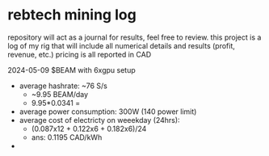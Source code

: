 # rebtech mining log 

repository will act as a journal for results, feel free to review.
this project is a log of my rig that will include all numerical details and results (profit, revenue, etc.)
pricing is all reported in CAD

2024-05-09 
$BEAM with 6xgpu setup
- average hashrate: ~76 S/s
  - ~9.95 BEAM/day
  - 9.95*0.0341 = 
- average power consumption: 300W (140 power limit)
- average cost of electricty on weeekday (24hrs):
  - (0.087x12 + 0.122x6 + 0.182x6)/24
  - ans: 0.1195 CAD/kWh
- 

